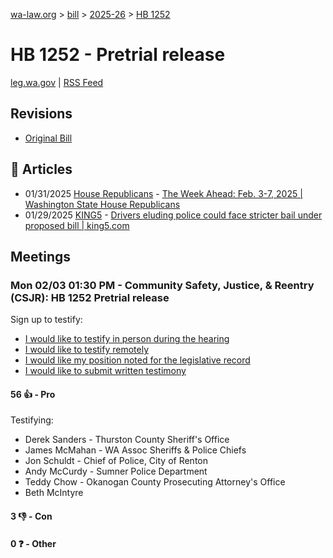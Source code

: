 [wa-law.org](/) > [bill](/bill/) > [2025-26](/bill/2025-26/) > [HB 1252](/bill/2025-26/hb/1252/)

# HB 1252 - Pretrial release
[leg.wa.gov](https://app.leg.wa.gov/billsummary?BillNumber=1252&Year=2025&Initiative=false) | [RSS Feed](./rss.xml)

## Revisions
* [Original Bill](1/)

## 📰 Articles
* 01/31/2025 [House Republicans](/org/house_republicans/) - [The Week Ahead: Feb. 3-7, 2025 | Washington State House Republicans](https://houserepublicans.wa.gov/week/the-week-ahead-feb-3-7-2025/#:~:text=HB%201252)
* 01/29/2025 [KING5](/org/king5/) - [Drivers eluding police could face stricter bail under proposed bill | king5.com](https://www.king5.com/article/news/politics/state-politics/washington-law-would-change-how-judges-treat-drivers-run-from-police/281-29792d75-9aac-4d30-9c69-5e46f8ecdb45#:~:text=House%20Bill%201532)

## Meetings
### Mon 02/03 01:30 PM - Community Safety, Justice, & Reentry (CSJR): HB 1252 Pretrial release
Sign up to testify:
* [I would like to testify in person during the hearing](https://app.leg.wa.gov/csi/Testifier/Add?chamber=House&mId=32679&aId=162670&caId=25373&tId=1)
* [I would like to testify remotely](https://app.leg.wa.gov/csi/Testifier/Add?chamber=House&mId=32679&aId=162670&caId=25373&tId=2)
* [I would like my position noted for the legislative record](https://app.leg.wa.gov/csi/Testifier/Add?chamber=House&mId=32679&aId=162670&caId=25373&tId=3)
* [I would like to submit written testimony](https://app.leg.wa.gov/csi/Testifier/Add?chamber=House&mId=32679&aId=162670&caId=25373&tId=4)

#### 56 👍 - Pro
Testifying:
* Derek Sanders - Thurston County Sheriff's Office
* James McMahan - WA Assoc Sheriffs & Police Chiefs
* Jon Schuldt - Chief of Police, City of Renton
* Andy McCurdy - Sumner Police Department
* Teddy Chow - Okanogan County Prosecuting Attorney's Office
* Beth McIntyre

#### 3 👎 - Con

#### 0 ❓ - Other
